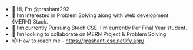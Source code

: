 - 👋 Hi, I’m @prashant292
- 👀 I’m interested in Problem Solving along with Web development {MERN} Stack. 
- 🌱 I’m currently Pursuing Btech CSE. I'm currently Per Final Year student. 
- 💞️ I’m looking to collaborate on MERN Project & Problem Solving
- 📫 How to reach me -
https://prashant-cse.netlify.app/
